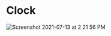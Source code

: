 # Clock
![Screenshot 2021-07-13 at 2 21 56 PM](https://user-images.githubusercontent.com/84308540/125422321-2ade9409-2312-42de-b924-2fb9f51f2192.png)
